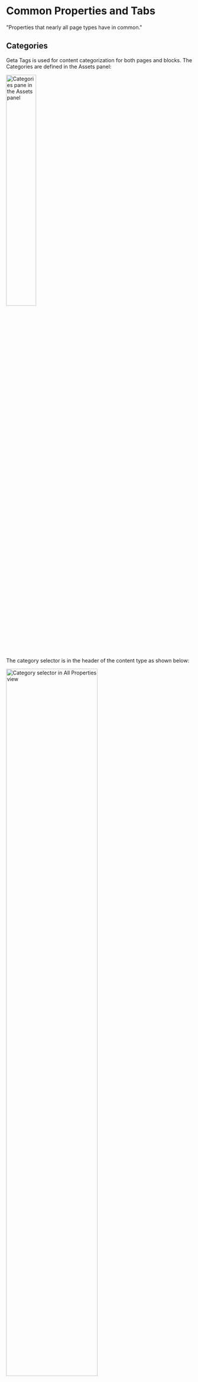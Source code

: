 # Common Properties and Tabs
"Properties that nearly all page types have in common."

## Categories 

Geta Tags is used for content categorization for both pages and blocks. The Categories are defined in the Assets panel:

<img src="../Screenshots/Categories%20-%20Tree%20View.png?raw=true" alt="Categories pane in the Assets panel" width="40%" />

The category selector is in the header of the content type as shown below:

<img src="../Screenshots/Page%20Type%20-%20Category%20Selector.png?raw=true" alt="Category selector in All Properties view" width="70%" />

There are several tabs in the All Properties view that are shared between almost all page types. Let's look at them one tab at a time.

<img src="../Screenshots/Common%20Tabs.png?raw=true" alt="Common tabs to all page types" />

## Teaser tab
The following property list includes properties that are specific to defining how a page looks and behaves when used as a teaser on another page (dragged into a content area on another page).

Property Name | Type | Property Description
--------------|------|---------------
**Image** | Image | Provides a place for placing an image that acts as the background when the page is viewed as a teaser.
**Video** | Video | Provides a place for placing a video clip that acts as the background when the page is viewed as a teaser. **Note:** if both Image and Video have a value, Video wins.
**Text**  | Long String | Provides a box for entering plain text to be shown as the teaser text.
**Text alignment**  | Dropdown | Provides a way to control the alignment of the teaser text. The default value is Left. The options are **Left**, **Center** and **Right**.
**Color theme**  | Dropdown | Provides a way to control the tint of teaser text. The options are **Light** and **Dark**.
**Button label**  | String | Provides a box for entering the button text.
**Button theme**  | Dropdown | Provides a way to control the appearance of the button. The options are **Transparent Black**, **Transparent White**, **Dark** and **White**.
**Display hover effect**  | Boolean | Provides a way to choose whether a hover effect should be used on the teaser element. If selected, the teaser text and button are not shown until the user hovers over the element. If not selected, teaser text and button are always visible. See screen shots below for reference.

### Technical Information

#### Restrictions
* If both Image and Video are filled in, Video takes presedence.
* If Text alignment is not set, the Page name, Text and Button properties are not shown at all. 

### Preview
#### The relationship between properties and the view
![Preview of Teaser tab in All-properties view and the rendering side-by-side](../Screenshots/Teaser%20Tab%20-%20properties%20to%20view.png?raw=true)

#### How the teaser looks when Display Hover Effect is selected but it is not in focus
<img src="../Screenshots/Teaser%20View%20-%20hover%20but%20no%20mouse-over.png?raw=true" alt="Preview of teaser with hover effect but not in focus" width="50%" />

#### How the teaser looks when Display Hover Effect is selected and it is in focus (hovered over)
<img src="../Screenshots/Teaser%20View%20-%20hover%20with%20mouse-over.png?raw=true" alt="Preview of Teaser element with Hover effect selected when the mouse pointer is over it" width="50%" border="1" />

#### How the teaser looks when Display Hover Effect is not selected
<img src="../Screenshots/Teaser%20View%20-%20no%20hover.png?raw=true" alt="Preview of Teaser element without Hover effect selected" width="50%" border="1" />

---

## Metadata tab
The following property list includes properties for providing meta data for the page.

Property Name | Type | Property Description
--------------|------|---------------
**Title** | String | Provides a place for the title.
**Keywords** | Long String | Provides a place for entering keywords for this page.
**Page description**  | Long String | Provides a place for entering a plain text description for the page. **Note:** if the Text property in the Teaser tab is empty, the Page description will be used as teaser text.
**Disable indexing**  | Boolean | Provides a way to control whether the contents of this page should be indexed for search engines or not.

### Technical Information

#### Restrictions
* None

### Preview

<img src="../Screenshots/Metadata%20Tab.png?raw=true" alt="Preview of Metadata tab in All-properties view" width="70%" />

---

## Styles tab
The following properties allow a skilled user to provide overrides of styles for this page and its children.

Property Name | Type | Property Description
--------------|------|---------------
**CSS files** | ContentArea | Provides a place for dropping .css files to override the site defaults.
**CSS** | Long String | Provides a text box for typing or pasting CSS directly.

### Technical Information

#### Restrictions
* None

### Preview

<img src="../Screenshots/Styles%20Tab.png?raw=true" alt="Preview of Styles tab in All-properties view" width="70%" />

---

## Scripts tab
The following properties allow a skilled user to provide JavaScript for this page and its children.

Property Name | Type | Property Description
--------------|------|---------------
**Script files** | ContentArea | Provides a place for dropping .js files to be utilized by this page and its children.
**Script** | Long String | Provides a text box for typig or pasting JavaScript code directly.

### Technical Information


#### Restrictions
* None

### Preview

<img src="../Screenshots/Scripts%20Tab.png?raw=true" alt="Preview of Scripts tab in All-properties view" width="70%" />

---

## Settings tab
The following properties are what's added to the built-in options in the Settings tab.

Property Name | Type | Property Description
--------------|------|---------------
**Exclude from search results** | Boolean | Provides an option for determining whether this page should be shown in search results when an on-site search is performed.
**Hide site header** | Boolean | Provides an option for selecting whether the site header element should be hidden on this page.
**Hide site footer** | Boolean | Provides an option for selecting whether the site footer element should be hidden on this page.


### Technical Information


#### Restrictions
* None

### Preview

<img src="../Screenshots/Settings%20Tab.png?raw=true" alt="The Setting tab in All Properties view" width="70%" />
